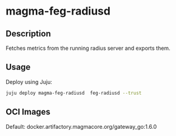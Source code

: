 # magma-feg-radiusd

## Description

Fetches metrics from the running radius server and exports them.

## Usage

Deploy using Juju:

```bash
juju deploy magma-feg-radiusd  feg-radiusd --trust
```

## OCI Images

Default: docker.artifactory.magmacore.org/gateway_go:1.6.0
